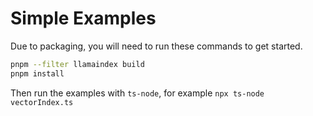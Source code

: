 # Simple Examples

Due to packaging, you will need to run these commands to get started.

```bash
pnpm --filter llamaindex build
pnpm install
```

Then run the examples with `ts-node`, for example `npx ts-node vectorIndex.ts`
